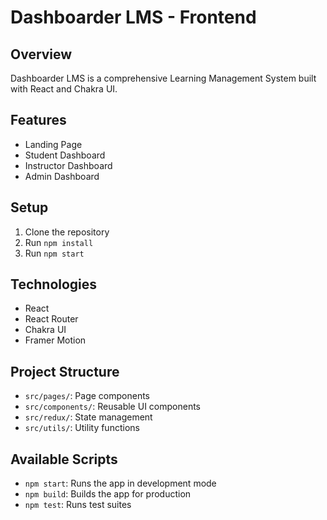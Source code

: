 # Dashboarder LMS - Frontend

## Overview
Dashboarder LMS is a comprehensive Learning Management System built with React and Chakra UI.

## Features
- Landing Page
- Student Dashboard
- Instructor Dashboard
- Admin Dashboard

## Setup
1. Clone the repository
2. Run `npm install`
3. Run `npm start`

## Technologies
- React
- React Router
- Chakra UI
- Framer Motion

## Project Structure
- `src/pages/`: Page components
- `src/components/`: Reusable UI components
- `src/redux/`: State management
- `src/utils/`: Utility functions

## Available Scripts
- `npm start`: Runs the app in development mode
- `npm build`: Builds the app for production
- `npm test`: Runs test suites
